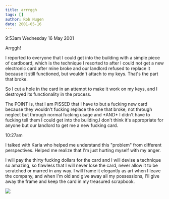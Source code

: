```yaml
---
title: arrrggh
tags: []
author: Rob Nugen
date: 2001-05-16
---
```


<p class=date>9:53am Wednesday 16 May 2001</p>

<p>Arrggh!</p>

<p>I reported to everyone that I could get into the building with a simple
piece of cardboard, which is the technique I resorted to after I could not
get a new electronic card after mine broke and our landlord refused to
replace it because it still functioned, but wouldn't attach to my keys.
That's the part that broke.</p>

<p>So I cut a hole in the card in an attempt to make it work on my keys, and
I destroyed its functionality in the process.</p>

<p>The POINT is, that I am PISSED that I have to but a fucking new card
because they wouldn't fucking replace the one that broke, not through
neglect but through normal fucking usage and *AND* I didn't have to fucking
tell them I could get into the building.</p.

<p>I don't think it's appropriate for anyone but our landlord to get me a
new fucking card.</p>

<p class=date>10:27am</p>

<p>I talked with Karla who helped me understand this "problem" from
different perspectives.  Helped me realize that I'm just hurting myself with
my anger.</p>

<p>I will pay the thirty fucking dollars for the card and I will devise a
technique so amazing, so flawless that I will never lose the card, never
allow it to be scratched or marred in any way.  I will frame it elegantly as
art when I leave the company, and when I'm old and give away all my
possessions, I'll give away the frame and keep the card in my treasured
scrapbook.</p>

<p><img src="/images/rob/wL-ROB.gif">

